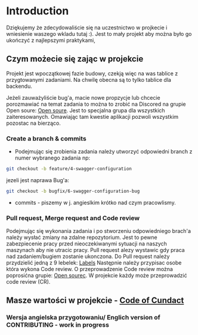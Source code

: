 # Introduction

Dziękujemy że zdecydowaliście się na uczestnictwo w projkecie i wniesienie waszego wkladu tutaj :). 
Jest to mały projekt aby można było go ukończyć z najlepszymi praktykami, 

## Czym możecie się zając w projekcie
Projekt jest wpoczątkowej fazie budowy, czekją więc na was tablice z przygtowanymi zadaniami. Na chwilę obecna są to tylko tablice dla backendu. 

Jeżeli zauważyliście bug'a, macie nowe propzycje lub chcecie porozmawiać na temat zadania to można to zrobić na Discored na grupie Open soure:
 [Open soure](https://discord.gg/Hj7bAz2G). Jest to specjalna grupa dla wszystkich zaiteresowanych. Omawiając tam kwestie aplikacji pozwoli wszystkim pozostac na bierząco. 


### Create a branch & commits

- Podejmując się zrobienia zadania należy utworzyć odpowiedni branch z numer wybranego zadania np:
```sh
git checkout -b feature/4-swagger-configuration
```
jezeli jest naprawa Bug'a:

```sh
git checkout -b bugfix/6-swagger-configuration-bug
```
- commits - piszemy w j. angieslkim krótko nad czym pracowlismy. 
### Pull request, Merge request and Code review 
Podejmując się wykonania zadania i po stworzeniu odpowiedniego brach'a należy wysłać zmiany na zdalne repozytorium. Jest to pewne zabezpiecenie pracy przed nieoczekiwanymi sytuacji na naszych maszynach aby nie utracic pracy. 
Pull request alezy wystawic gdy praca nad zadaniem/bugiem zostanie ukonczona. Do Pull request należy przydzielić jedną z 9 lebelek:
[Labels](https://github.com/bykowski/track-expenses-app/labels)
Następnie należy przypisac osobe która wykona Code review. O przeprowadzenie Code review można poprosićna grupie: [Open sourec](https://discord.gg/Hj7bAz2G). W projekcie każdy może przeprowadzić code review (CR). 

## Masze wartości w projekcie - [Code of Cundact](CODE_OF_CONDUCT.md)

### Wersja angielska  przygotowaniu/ Englich version of CONTRIBUTING - work in progress